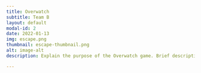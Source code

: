 ```yaml
---
title: Overwatch
subtitle: Team B
layout: default
modal-id: 2
date: 2022-01-13
img: escape.png
thumbnail: escape-thumbnail.png
alt: image-alt
description: Explain the purpose of the Overwatch game. Brief description of the different roles, competitions, and work needed for this team. List of the 2021-2022 Overwatch Team B Members. Short bios for all of the members and maybe a picture if they want. 

---
```

